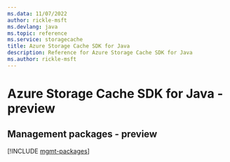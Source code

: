 ```yaml
---
ms.data: 11/07/2022
author: rickle-msft
ms.devlang: java
ms.topic: reference
ms.service: storagecache
title: Azure Storage Cache SDK for Java
description: Reference for Azure Storage Cache SDK for Java
ms.author: rickle-msft
---
```

# Azure Storage Cache SDK for Java - preview

## Management packages - preview
[!INCLUDE [mgmt-packages](storage-cache-mgmt-index.md)]